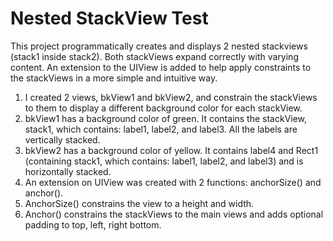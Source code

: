 # Nested StackView Test
This project programmatically creates and displays 2 nested stackviews (stack1 inside stack2). Both stackViews expand correctly with varying content.
An extension to the UIView is added to help apply constraints to the stackViews in a more simple and intuitive way.

1. I created 2 views, bkView1 and bkView2, and constrain the stackViews to them to display a different background color for each stackView.
2. bkView1 has a background color of green. It contains the stackView, stack1, which contains: label1, label2, and label3. All the labels are vertically stacked.
3. bkView2 has a background color of yellow. It contains label4 and Rect1 (containing stack1, which contains: label1, label2, and label3) and is horizontally stacked.
4. An extension on UIView was created with 2 functions: anchorSize() and anchor().
5. AnchorSize() constrains the view to a height and width.
6. Anchor() constrains the stackViews to the main views and adds optional padding to top, left, right bottom.

